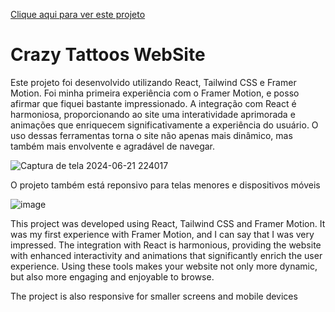 <a href="https://crazy-tattoos-web-site-react-tailwind-framer-motion.vercel.app/">Clique aqui para ver este projeto</a>

<h1>Crazy Tattoos WebSite</h1>

<p>Este projeto foi desenvolvido utilizando React, Tailwind CSS e Framer Motion. Foi minha primeira experiência com o Framer Motion, e posso afirmar que fiquei bastante impressionado. A integração com React é harmoniosa, proporcionando ao site uma interatividade aprimorada e animações que enriquecem significativamente a experiência do usuário. O uso dessas ferramentas torna o site não apenas mais dinâmico, mas também mais envolvente e agradável de navegar.</p>


![Captura de tela 2024-06-21 224017](https://github.com/DevGustavoGantois/CrazyTattoos_WebSite_REACT_Tailwind_FramerMotion/assets/123424700/313f704a-30d2-4d16-9456-8b4c6f36230a)


<p>O projeto também está reponsivo para telas menores e dispositivos móveis</p>

![image](https://github.com/DevGustavoGantois/CrazyTattoos_WebSite_REACT_Tailwind_FramerMotion/assets/123424700/a35de0ec-952d-4f1e-8b3b-2f6c0b6e355e)


<p>This project was developed using React, Tailwind CSS and Framer Motion. It was my first experience with Framer Motion, and I can say that I was very impressed. The integration with React is harmonious, providing the website with enhanced interactivity and animations that significantly enrich the user experience. Using these tools makes your website not only more dynamic, but also more engaging and enjoyable to browse.</p>

<p>The project is also responsive for smaller screens and mobile devices</p>
